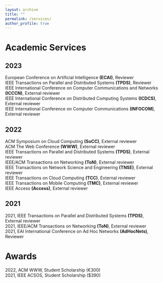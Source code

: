 ```yaml
---
layout: archive
title: ""
permalink: /services/
author_profile: true
---
```


# Academic Services

## 2023

European Conference on Artificial Intelligence **(ECAI)**, Reviewer   
IEEE Transactions on Parallel and Distributed Systems **(TPDS)**, Reviewer   
IEEE International Conference on Computer Communications and Networks **(ICCCN)**, External reviewer  
IEEE International Conference on Distributed Computing Systems **(ICDCS)**, External reviewer  
IEEE International Conference on Computer Communications **(INFOCOM)**, External reviewer

## 2022

ACM Symposium on Cloud Computing **(SoCC)**, External reviewer   
ACM The Web Conference **(WWW)**, External reviewer   
IEEE Transactions on Parallel and Distributed Systems **(TPDS)**, External reviewer   
IEEE/ACM Transactions on Networking **(ToN)**, External reviewer   
IEEE Transactions on Network Science and Engineering **(TNSE)**, External reviewer   
IEEE Transactions on Cloud Computing **(TCC)**, External reviewer  
IEEE Transactions on Mobile Computing **(TMC)**, External reviewer   
IEEE Access **(Access)**, External reviewer

## 2021

2021, IEEE Transactions on Parallel and Distributed Systems **(TPDS)**, External reviewer   
2021, IEEE/ACM Transactions on Networking **(ToN)**, External reviewer   
2021, EAI International Conference on Ad Hoc Networks **(AdHocNets)**, Reviewer  

# Awards

2022, ACM WWW, Student Scholarship (€300)  
2021, IEEE ACSOS, Student Scholarship ($390)  
